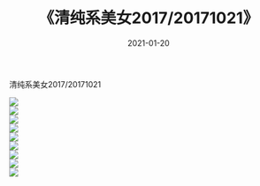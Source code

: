 ﻿---
layout: post
title:  《清纯系美女2017/20171021》
date:   2021-01-20
img: http://pic.660000.xyz/1:/清纯系美女/2017/20171021/000.jpg
categories: [美女, 清纯, 唯美]
---

清纯系美女2017/20171021

 ![](http://pic.660000.xyz/1:/清纯系美女/2017/20171021/001.png) <br>![](http://pic.660000.xyz/1:/清纯系美女/2017/20171021/002.png) <br>![](http://pic.660000.xyz/1:/清纯系美女/2017/20171021/003.png) <br>![](http://pic.660000.xyz/1:/清纯系美女/2017/20171021/004.png) <br>![](http://pic.660000.xyz/1:/清纯系美女/2017/20171021/005.png) <br>![](http://pic.660000.xyz/1:/清纯系美女/2017/20171021/006.png) <br>![](http://pic.660000.xyz/1:/清纯系美女/2017/20171021/007.png) <br>![](http://pic.660000.xyz/1:/清纯系美女/2017/20171021/008.png) <br>![](http://pic.660000.xyz/1:/清纯系美女/2017/20171021/009.png) <br>